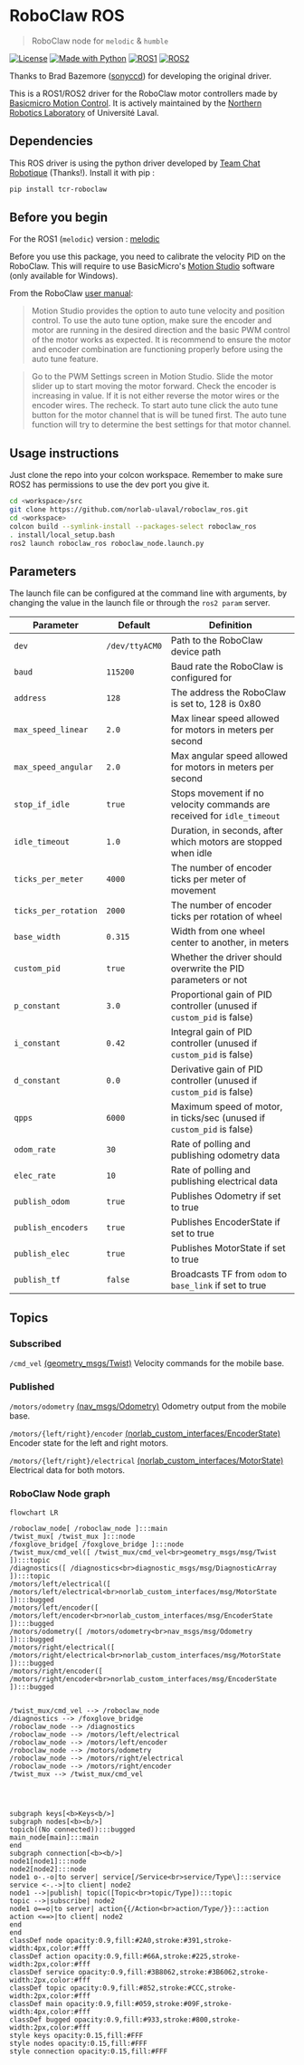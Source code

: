 # RoboClaw ROS

> RoboClaw node for `melodic` & `humble`

[![License](https://img.shields.io/github/license/norlab-ulaval/roboclaw_ros?style=for-the-badge)](https://opensource.org/licenses/BSD-3-Clause)
[![Made with Python](https://img.shields.io/badge/Made%20with-Python-red?style=for-the-badge&logo=Python)](https://www.python.org)
[![ROS1](https://img.shields.io/badge/ROS1-melodic-blue?labelColor=blue&style=for-the-badge&logo=ROS)](http://wiki.ros.org/melodic)
[![ROS2](https://img.shields.io/badge/ROS2-humble-blue?labelColor=blue&style=for-the-badge&logo=ROS)](https://docs.ros.org/en/humble)

Thanks to Brad Bazemore ([sonyccd](https://github.com/sonyccd)) for developing the original driver.

This is a ROS1/ROS2 driver for the RoboClaw motor controllers made by [Basicmicro Motion Control](https://www.basicmicro.com). It is actively maintained by the [Northern Robotics Laboratory](http://norlab.ulaval.ca/) of Université Laval.

## Dependencies

This ROS driver is using the python driver developed by [Team Chat Robotique](https://gitlab.com/team-chat-robotique/libraries/team-chat-robotique-roboclaw-python) (Thanks!). Install it with pip :

```sh
pip install tcr-roboclaw
```


## Before you begin

For the ROS1 (`melodic`) version : [melodic](https://github.com/norlab-ulaval/roboclaw_ros/tree/melodic)

Before you use this package, you need to calibrate the velocity PID on the RoboClaw. This will require to use BasicMicro's [Motion Studio](https://www.basicmicro.com/downloads) software (only available for Windows).

From the RoboClaw [user manual](https://downloads.basicmicro.com/docs/roboclaw_user_manual.pdf):

> Motion Studio provides the option to auto tune velocity and position control. To use the auto tune option, make sure the encoder and motor are running in the desired direction and the basic PWM control of the motor works as expected. It is recommend to ensure the motor and encoder
combination are functioning properly before using the auto tune feature.

> Go to the PWM Settings screen in Motion Studio.
> Slide the motor slider up to start moving the motor forward. Check the encoder is increasing in value. If it is not either reverse the motor wires or the encoder wires. The recheck.
> To start auto tune click the auto tune button for the motor channel that is will be tuned first. The auto tune function will try to determine the best settings for that motor channel.

## Usage instructions

Just clone the repo into your colcon workspace.  Remember to make sure ROS2 has permissions to use the dev port you give it.

```sh
cd <workspace>/src
git clone https://github.com/norlab-ulaval/roboclaw_ros.git
cd <workspace>
colcon build --symlink-install --packages-select roboclaw_ros
. install/local_setup.bash
ros2 launch roboclaw_ros roboclaw_node.launch.py
```

## Parameters

The launch file can be configured at the command line with arguments, by changing the value in the launch file or through the `ros2 param` server.

| Parameter            | Default        | Definition                                                             |
| -------------------- | -------------- | ---------------------------------------------------------------------- |
| `dev`                | `/dev/ttyACM0` | Path to the RoboClaw device path                                       |
| `baud`               | `115200`       | Baud rate the RoboClaw is configured for                               |
| `address`            | `128`          | The address the RoboClaw is set to, 128 is 0x80                        |
| `max_speed_linear`   | `2.0`          | Max linear speed allowed for motors in meters per second               |
| `max_speed_angular`  | `2.0`          | Max angular speed allowed for motors in meters per second              |
| `stop_if_idle`       | `true`         | Stops movement if no velocity commands are received for `idle_timeout` |
| `idle_timeout`       | `1.0`          | Duration, in seconds, after which motors are stopped when idle         |
| `ticks_per_meter`    | `4000`         | The number of encoder ticks per meter of movement                      |
| `ticks_per_rotation` | `2000`         | The number of encoder ticks per rotation of wheel                      |
| `base_width`         | `0.315`        | Width from one wheel center to another, in meters                      |
| `custom_pid`         | `true`         | Whether the driver should overwrite the PID parameters or not          |
| `p_constant`         | `3.0`          | Proportional gain of PID controller (unused if `custom_pid` is false)  |
| `i_constant`         | `0.42`         | Integral gain of PID controller (unused if `custom_pid` is false)      |
| `d_constant`         | `0.0`          | Derivative gain of PID controller (unused if `custom_pid` is false)    |
| `qpps`               | `6000`         | Maximum speed of motor, in ticks/sec (unused if `custom_pid` is false) |
| `odom_rate`          | `30`           | Rate of polling and publishing odometry data                           |
| `elec_rate`          | `10`           | Rate of polling and publishing electrical data                         |
| `publish_odom`       | `true`         | Publishes Odometry if set to true                                      |
| `publish_encoders`   | `true`         | Publishes EncoderState if set to true                                  |
| `publish_elec`       | `true`         | Publishes MotorState if set to true                                    |
| `publish_tf`         | `false`        | Broadcasts TF from `odom` to `base_link` if set to true                |

## Topics

### Subscribed

`/cmd_vel` [(geometry_msgs/Twist)](https://github.com/ros2/common_interfaces/blob/humble/geometry_msgs/msg/Twist.msg)
Velocity commands for the mobile base.

### Published

`/motors/odometry` [(nav_msgs/Odometry)](https://github.com/ros2/common_interfaces/blob/humble/nav_msgs/msg/Odometry.msg)
Odometry output from the mobile base.

`/motors/{left/right}/encoder` [(norlab_custom_interfaces/EncoderState)](https://github.com/norlab-ulaval/norlab_custom_interfaces/blob/main/msg/EncoderState.msg)
Encoder state for the left and right motors.

`/motors/{left/right}/electrical` [(norlab_custom_interfaces/MotorState)](https://github.com/norlab-ulaval/norlab_custom_interfaces/blob/main/msg/MotorState.msg)
Electrical data for both motors.

### RoboClaw Node graph

```mermaid
flowchart LR

/roboclaw_node[ /roboclaw_node ]:::main
/twist_mux[ /twist_mux ]:::node
/foxglove_bridge[ /foxglove_bridge ]:::node
/twist_mux/cmd_vel([ /twist_mux/cmd_vel<br>geometry_msgs/msg/Twist ]):::topic
/diagnostics([ /diagnostics<br>diagnostic_msgs/msg/DiagnosticArray ]):::topic
/motors/left/electrical([ /motors/left/electrical<br>norlab_custom_interfaces/msg/MotorState ]):::bugged
/motors/left/encoder([ /motors/left/encoder<br>norlab_custom_interfaces/msg/EncoderState ]):::bugged
/motors/odometry([ /motors/odometry<br>nav_msgs/msg/Odometry ]):::bugged
/motors/right/electrical([ /motors/right/electrical<br>norlab_custom_interfaces/msg/MotorState ]):::bugged
/motors/right/encoder([ /motors/right/encoder<br>norlab_custom_interfaces/msg/EncoderState ]):::bugged


/twist_mux/cmd_vel --> /roboclaw_node
/diagnostics --> /foxglove_bridge
/roboclaw_node --> /diagnostics
/roboclaw_node --> /motors/left/electrical
/roboclaw_node --> /motors/left/encoder
/roboclaw_node --> /motors/odometry
/roboclaw_node --> /motors/right/electrical
/roboclaw_node --> /motors/right/encoder
/twist_mux --> /twist_mux/cmd_vel




subgraph keys[<b>Keys<b/>]
subgraph nodes[<b><b/>]
topicb((No connected)):::bugged
main_node[main]:::main
end
subgraph connection[<b><b/>]
node1[node1]:::node
node2[node2]:::node
node1 o-.-o|to server| service[/Service<br>service/Type\]:::service
service <-.->|to client| node2
node1 -->|publish| topic([Topic<br>topic/Type]):::topic
topic -->|subscribe| node2
node1 o==o|to server| action{{/Action<br>action/Type/}}:::action
action <==>|to client| node2
end
end
classDef node opacity:0.9,fill:#2A0,stroke:#391,stroke-width:4px,color:#fff
classDef action opacity:0.9,fill:#66A,stroke:#225,stroke-width:2px,color:#fff
classDef service opacity:0.9,fill:#3B8062,stroke:#3B6062,stroke-width:2px,color:#fff
classDef topic opacity:0.9,fill:#852,stroke:#CCC,stroke-width:2px,color:#fff
classDef main opacity:0.9,fill:#059,stroke:#09F,stroke-width:4px,color:#fff
classDef bugged opacity:0.9,fill:#933,stroke:#800,stroke-width:2px,color:#fff
style keys opacity:0.15,fill:#FFF
style nodes opacity:0.15,fill:#FFF
style connection opacity:0.15,fill:#FFF

```

